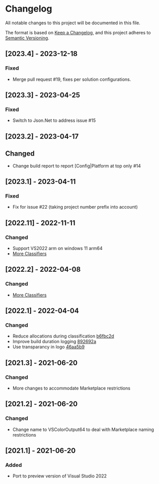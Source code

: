 # Changelog
All notable changes to this project will be documented in this file.

The format is based on [Keep a Changelog](https://keepachangelog.com/en/1.0.0/),
and this project adheres to [Semantic Versioning](https://semver.org/spec/v2.0.0.html).

## [2023.4] - 2023-12-18

### Fixed

- Merge pull request #19, fixes per solution configurations.

## [2023.3] - 2023-04-25

### Fixed

- Switch to Json.Net to address issue #15

## [2023.2] - 2023-04-17

## Changed

- Change build report to report [Config|Platform at top only #14

## [2023.1] - 2023-04-11

### Fixed

- Fix for issue #22 (taking project number prefix into account)

## [2022.11] - 2022-11-11

### Changed

- Support VS2022 arm on windows 11 arm64
- [More Classifiers]([https://github.com/mike-ward/VSColorOutput64/pull/4](https://github.com/mike-ward/VSColorOutput64/pull/7))

## [2022.2] - 2022-04-08

### Changed

- [More Classifiers](https://github.com/mike-ward/VSColorOutput64/pull/4)

## [2022.1] - 2022-04-04

### Changed

- Reduce allocations during classification [b6fbc2d](https://github.com/mike-ward/VSColorOutput64/commit/b6fbc2d941752245b86f96310585c363a128d634)
- Improve build duration logging [892692a](https://github.com/mike-ward/VSColorOutput64/commit/892692a85189428cffe496bd6a2f63ca9d026147)
- Use transparancy in logo [46aa5b9](https://github.com/mike-ward/VSColorOutput64/commit/46aa5b977331042b701f736ff330246f6252f6f3)

## [2021.3] - 2021-06-20

### Changed

  - More changes to accommodate Marketplace restrictions 

## [2021.2] - 2021-06-20

### Changed

  - Change name to VSColorOutput64 to deal with Marketplace naming restrictions 

## [2021.1] - 2021-06-20

### Added

  - Port to preview version of Visual Studio 2022

